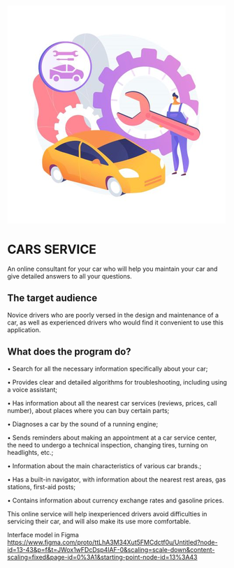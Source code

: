 ![image](Wavy_Tech-14_Single-042.jpg)
# CARS SERVICE
An online consultant for your car who will help you maintain your car and give detailed answers to all your questions.

## The target audience
Novice drivers who are poorly versed in the design and maintenance of a car, as well as experienced drivers who would find it convenient to use this application.

## What does the program do? 
• Search for all the necessary information specifically about your car;

• Provides clear and detailed algorithms for troubleshooting, including using a voice assistant;

• Has information about all the nearest car services (reviews, prices, call number), about places where you can buy certain parts; 

• Diagnoses a car by the sound of a running engine; 

• Sends reminders about making an appointment at a car service center, the need to undergo a technical inspection, changing tires, turning on headlights, etc.; 

• Information about the main characteristics of various car brands.;

• Has a built-in navigator, with information about the nearest rest areas, gas stations, first-aid posts; 

• Contains information about currency exchange rates and gasoline prices.

This online service will help inexperienced drivers avoid difficulties in servicing their car, and will also make its use more comfortable.

Interface model in Figma
https://www.figma.com/proto/ttLhA3M34Xut5FMCdctf0u/Untitled?node-id=13-43&p=f&t=JWox1wFDcDsp4lAF-0&scaling=scale-down&content-scaling=fixed&page-id=0%3A1&starting-point-node-id=13%3A43
